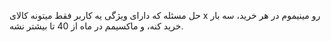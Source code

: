 حل مسئله که دارای ویژگی
 یه کاربر فقط میتونه کالای x رو مینیموم در هر خرید،
 سه بار خرید کنه،
 و ماکسیمم در ماه از 40 تا بیشتر نشه.
